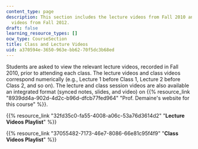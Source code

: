```yaml
---
content_type: page
description: This section includes the lecture videos from Fall 2010 and the class
  videos from Fall 2012.
draft: false
learning_resource_types: []
ocw_type: CourseSection
title: Class and Lecture Videos
uid: a370594e-3650-963e-bb62-70f5dc3b68ed
---
```

Students are asked to view the relevant lecture videos, recorded in Fall 2010, prior to attending each class. The lecture videos and class videos correspond numerically (e.g., Lecture 1 before Class 1, Lecture 2 before Class 2, and so on). The lecture and class session videos are also available an integrated format (synced notes, slides, and video) on {{% resource_link "8939dd4a-902d-4d2c-b96d-dfcb77fed964" "Prof. Demaine's website for this course" %}}.

{{% resource_link "32fd35c0-fa55-4008-a06c-53a76d3614d2" "**Lecture Videos Playlist**" %}}

{{% resource_link "37055482-7173-46e7-8086-66e81c95f4f9" "**Class Videos Playlist**" %}}